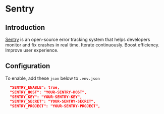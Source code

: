 # Sentry

## Introduction
[Sentry](https://sentry.io) is an open-source error tracking system that helps developers monitor and fix crashes in real time. Iterate continuously. Boost efficiency. Improve user experience.

## Configuration
To enable, add these `json` below to `.env.json`
```json
  "SENTRY_ENABLE": true,
  "SENTRY_HOST": "YOUR-SENTRY-HOST",
  "SENTRY_KEY": "YOUR-SENTRY-KEY",
  "SENTRY_SECRET": "YOUR-SENTRY-SECRET",
  "SENTRY_PROJECT": "YOUR-SENTRY-PROJECT",
```